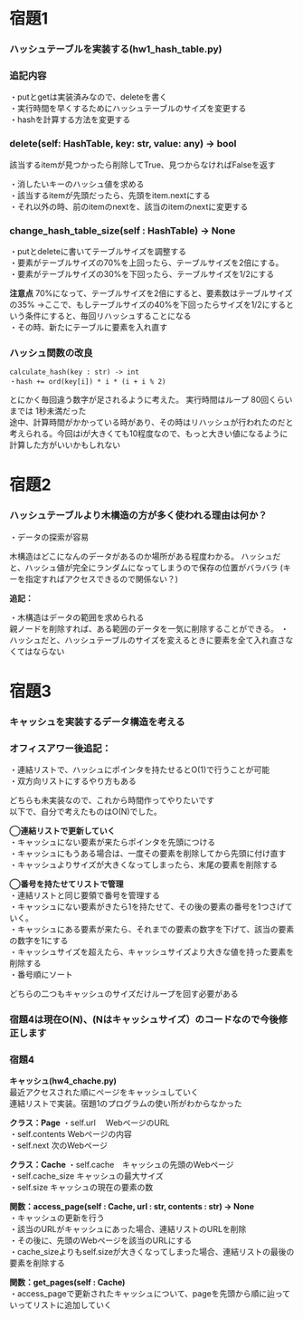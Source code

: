 # 宿題1

### ハッシュテーブルを実装する(hw1_hash_table.py)

### 追記内容

・putとgetは実装済みなので、deleteを書く<br>
・実行時間を早くするためにハッシュテーブルのサイズを変更する<br>
・hashを計算する方法を変更する<br>

### delete(self: HashTable, key: str, value: any) -> bool

該当するitemが見つかったら削除してTrue、見つからなければFalseを返す

・消したいキーのハッシュ値を求める  
・該当するitemが先頭だったら、先頭をitem.nextにする  
・それ以外の時、前のitemのnextを、該当のitemのnextに変更する  

### change_hash_table_size(self : HashTable) -> None

・putとdeleteに書いてテーブルサイズを調整する  
・要素がテーブルサイズの70%を上回ったら、テーブルサイズを2倍にする。  
・要素がテーブルサイズの30%を下回ったら、テーブルサイズを1/2にする  

**注意点**
70%になって、テーブルサイズを2倍にすると、要素数はテーブルサイズの35%
→ここで、もしテーブルサイズの40%を下回ったらサイズを1/2にするという条件にすると、毎回リハッシュすることになる  
・その時、新たにテーブルに要素を入れ直す  
  
### ハッシュ関数の改良
  
```
calculate_hash(key : str) -> int
・hash += ord(key[i]) * i * (i + i % 2)
```
  
とにかく毎回違う数字が足されるように考えた。
実行時間はループ 80回くらいまでは 1秒未満だった  
途中、計算時間がかかっている時があり、その時はリハッシュが行われたのだと考えられる。今回はiが大きくても10程度なので、もっと大きい値になるように計算した方がいいかもしれない


# 宿題2

### ハッシュテーブルより木構造の方が多く使われる理由は何か？

・データの探索が容易

木構造はどこになんのデータがあるのか場所がある程度わかる。
ハッシュだと、ハッシュ値が完全にランダムになってしまうので保存の位置がバラバラ
(キーを指定すればアクセスできるので関係ない？)

**追記：**

・木構造はデータの範囲を求められる  
親ノードを削除すれば、ある範囲のデータを一気に削除することができる。 
・ハッシュだと、ハッシュテーブルのサイズを変えるときに要素を全て入れ直さなくてはならない

# 宿題3

### キャッシュを実装するデータ構造を考える

### **オフィスアワー後追記：**

・連結リストで、ハッシュにポインタを持たせるとO(1)で行うことが可能  
・双方向リストにするやり方もある

どちらも未実装なので、これから時間作ってやりたいです  
以下で、自分で考えたものはO(N)でした。


  
**◯連結リストで更新していく**  
・キャッシュにない要素が来たらポインタを先頭につける    
・キャッシュにもうある場合は、一度その要素を削除してから先頭に付け直す  
・キャッシュよりサイズが大きくなってしまったら、末尾の要素を削除する  

**◯番号を持たせてリストで管理**  
・連結リストと同じ要領で番号を管理する  
・キャッシュにない要素がきたら1を持たせて、その後の要素の番号を1つさげていく。  
・キャッシュにある要素が来たら、それまでの要素の数字を下げて、該当の要素の数字を1にする  
・キャッシュサイズを超えたら、キャッシュサイズより大きな値を持った要素を削除する  
・番号順にソート  

どちらの二つもキャッシュのサイズだけループを回す必要がある

### 宿題4は現在O(N)、(Nはキャッシュサイズ）のコードなので今後修正します

### 宿題4

**キャッシュ(hw4_chache.py)**   
最近アクセスされた順にページをキャッシュしていく  
連結リストで実装。宿題1のプログラムの使い所がわからなかった  

**クラス：Page** 
・self.url 　WebページのURL  
・self.contents  Webページの内容  
・self.next  次のWebページ  

**クラス：Cache** 
・self.cache　キャッシュの先頭のWebページ  
・self.cache_size キャッシュの最大サイズ  
・self.size キャッシュの現在の要素の数  

**関数：access_page(self : Cache, url : str, contents : str) -> None**  
・キャッシュの更新を行う  
・該当のURLがキャッシュにあった場合、連結リストのURLを削除    
・その後に、先頭のWebページを該当のURLにする    
・cache_sizeよりもself.sizeが大きくなってしまった場合、連結リストの最後の要素を削除する  

**関数：get_pages(self : Cache)**  
・access_pageで更新されたキャッシュについて、pageを先頭から順に辿っていってリストに追加していく
